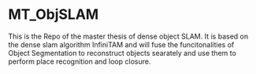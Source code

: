 # MT_ObjSLAM

This is the Repo of the master thesis of dense object SLAM. It is based on the dense slam algorithm InfiniTAM and will fuse the funcitonalities of Object Segmentation to reconstruct objects searately and use them to perform place recognition and loop closure.
